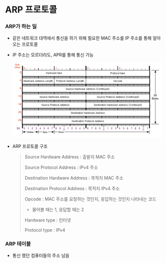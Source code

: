 # ARP 프로토콜

### ARP가 하는 일

- 같은 네트워크 대역에서 통신을 하기 위해 필요한 MAC 주소를 IP 주소를 통해 알아오는 프로토콜

- IP 주소는 모르더라도, APR를 통해 통신 가능

  ![ARP](5장_ARP프로토콜.assets/ARP.PNG)

- ARP 프로토콜 구조

  > Source Hardware Address : 출발지 MAC 주소
  >
  > Source Protocol Address : IPv4 주소
  >
  > Destination Hardware Address : 목적지 MAC 주소
  >
  > Destination Protocol Address : 목적지 IPv4 주소
  >
  > Opcode : MAC 주소를 요청하는 것인지, 응답하는 것인지 나타내는 코드
  >
  > - 물어볼 때는 1, 응답할 때는 2
  >
  > Hardware type : 인터넷
  >
  > Protocol type : IPv4



### ARP 테이블

- 통신 했던 컴퓨터들의 주소 남음

